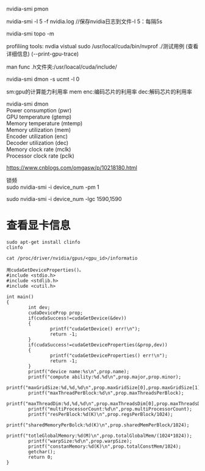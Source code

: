 nvidia-smi pmon

nvidia-smi -l 5 -f nvidia.log  //保存nvidia日志到文件-l 5：每隔5s   
 
nvidia-smi topo -m

profiliing tools:
nvdia vistual
sudo /usr/local/cuda/bin/nvprof ./测试用例  (查看详细信息)  (--print-gpu-trace)


man func
.h文件夹:/usr/loacal/cuda/include/

nvidia-smi dmon -s ucmt -l 0

sm:gpu的计算能力利用率
mem
enc:编码芯片的利用率
dec:解码芯片的利用率

nvidia-smi dmon  
Power consumption (pwr)  
GPU temperature (gtemp)  
Memory temperature (mtemp)  
Memory utilization (mem)  
Encoder utilization (enc)  
Decoder utilization (dec)  
Memory clock rate (mclk)  
Processor clock rate (pclk)  

https://www.cnblogs.com/omgasw/p/10218180.html  


锁频  
sudo nvidia-smi -i device_num -pm 1  




sudo nvidia-smi -i device_num -lgc 1590,1590  


# 查看显卡信息 #  
    sudo apt-get install clinfo
    clinfo

    cat /proc/driver/nvidia/gpus/<gpu_id>/informatio
    
    用cudaGetDeviceProperties()。
    #include <stdio.h>
    #include <stdlib.h>
    #include <cutil.h>

    int main()
    {
            int dev;
            cudaDeviceProp prop;
            if(cudaSuccess!=cudaGetDevice(&dev))
            {
                    printf("cudaGetDevice() err!\n");
                    return -1;
            }
            if(cudaSuccess!=cudaGetDeviceProperties(&prop,dev))
            {
                    printf("cudaGetDeviceProperties() err!\n");
                    return -1;
            }
            printf("device name:%s\n",prop.name);
            printf("compute ability:%d.%d\n",prop.major,prop.minor);
            printf("maxGridSize:%d,%d,%d\n",prop.maxGridSize[0],prop.maxGridSize[1],prop.maxGridSize[2]);
            printf("maxThreadPerBlock:%d\n",prop.maxThreadsPerBlock);
            printf("maxThreadDim:%d,%d,%d\n",prop.maxThreadsDim[0],prop.maxThreadsDim[1],prop.maxThreadsDim[2]);
            printf("multiProcessorCount:%d\n",prop.multiProcessorCount);
            printf("resPerBlock:%d(K)\n",prop.regsPerBlock/1024);
            printf("sharedMemoryPerBolck:%d(K)\n",prop.sharedMemPerBlock/1024);
            printf("totleGlobalMemory:%d(M)\n",prop.totalGlobalMem/(1024*1024));
            printf("warpSize:%d\n",prop.warpSize);
            printf("constanMemory:%d(K)\n",prop.totalConstMem/1024);
            getchar();
            return 0;
    }
